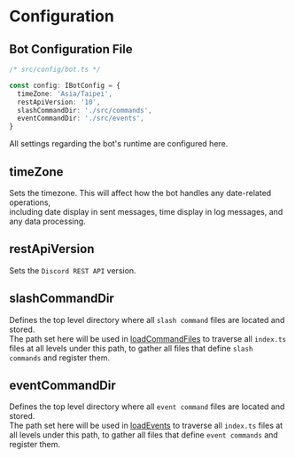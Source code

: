 # Configuration

## Bot Configuration File

```ts
/* src/config/bot.ts */

const config: IBotConfig = {
  timeZone: 'Asia/Taipei',
  restApiVersion: '10',
  slashCommandDir: './src/commands',
  eventCommandDir: './src/events',
}
```

All settings regarding the bot's runtime are configured here.

## timeZone

Sets the timezone. This will affect how the bot handles any date-related operations,  
including date display in sent messages, time display in log messages, and any data processing.

## restApiVersion

Sets the `Discord REST API` version.

## slashCommandDir

Defines the top level directory where all `slash command` files are located and stored.  
The path set here will be used in [loadCommandFiles]() to traverse all `index.ts` files at all levels under this path,
to gather all files that define `slash commands` and register them.

## eventCommandDir

Defines the top level directory where all `event command` files are located and stored.  
The path set here will be used in [loadEvents]() to traverse all `index.ts` files at all levels under this path,
to gather all files that define `event commands` and register them.
